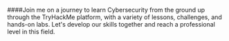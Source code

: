 ###﻿#Join me on a journey to learn Cybersecurity from the ground up through the TryHackMe platform, with a variety of lessons, challenges, and hands-on labs. Let's develop our skills together and reach a professional level in this field.
